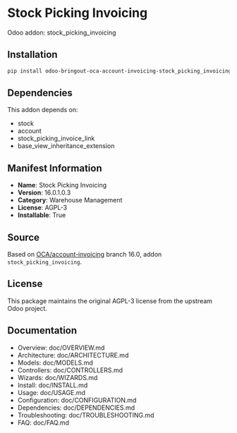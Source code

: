 # Stock Picking Invoicing

Odoo addon: stock_picking_invoicing

## Installation

```bash
pip install odoo-bringout-oca-account-invoicing-stock_picking_invoicing
```

## Dependencies

This addon depends on:
- stock
- account
- stock_picking_invoice_link
- base_view_inheritance_extension

## Manifest Information

- **Name**: Stock Picking Invoicing
- **Version**: 16.0.1.0.3
- **Category**: Warehouse Management
- **License**: AGPL-3
- **Installable**: True

## Source

Based on [OCA/account-invoicing](https://github.com/OCA/account-invoicing) branch 16.0, addon `stock_picking_invoicing`.

## License

This package maintains the original AGPL-3 license from the upstream Odoo project.

## Documentation

- Overview: doc/OVERVIEW.md
- Architecture: doc/ARCHITECTURE.md
- Models: doc/MODELS.md
- Controllers: doc/CONTROLLERS.md
- Wizards: doc/WIZARDS.md
- Install: doc/INSTALL.md
- Usage: doc/USAGE.md
- Configuration: doc/CONFIGURATION.md
- Dependencies: doc/DEPENDENCIES.md
- Troubleshooting: doc/TROUBLESHOOTING.md
- FAQ: doc/FAQ.md
